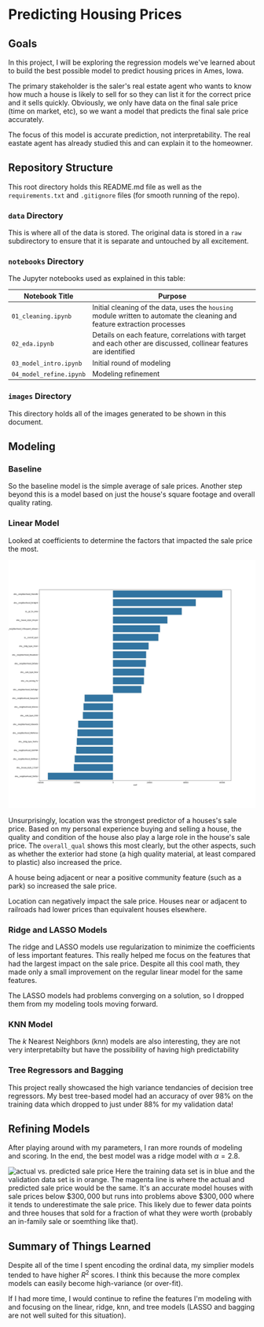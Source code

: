 # Predicting Housing Prices

## Goals
In this project, I will be exploring the regression models we've learned about to build the best possible model to predict housing prices in Ames, Iowa.

The primary stakeholder is the saler's real estate agent who wants to know how much a house is likely to sell for so they can list it for the correct price and it sells quickly.  Obviously, we only have data on the final sale price (time on market, etc), so we want a model that predicts the final sale price accurately.

The focus of this model is accurate prediction, not interpretability.  The real eastate agent has already studied this and can explain it to the homeowner.  

## Repository Structure
This root directory holds this README.md file as well as the `requirements.txt` and `.gitignore` files (for smooth running of the repo).  

### `data` Directory
This is where all of the data is stored.  The original data is stored in a `raw` subdirectory to ensure that it is separate and untouched by all excitement.  

### `notebooks` Directory
The Jupyter notebooks used as explained in this table:

| Notebook Title | Purpose |
| --- | --- |
| `01_cleaning.ipynb` | Initial cleaning of the data, uses the `housing` module written to automate the cleaning and feature extraction processes |
| `02_eda.ipynb` | Details on each feature, correlations with target and each other are discussed, collinear features are identified |
| `03_model_intro.ipynb` | Initial round of modeling |
| `04_model_refine.ipynb` | Modeling refinement |


### `images` Directory
This directory holds all of the images generated to be shown in this document.



## Modeling

### Baseline
So the baseline model is the simple average of sale prices.  Another step beyond this is a model based on just the house's square footage and overall quality rating.  

### Linear Model
Looked at coefficients to determine the factors that impacted the sale price the most. 

![bar chart of select coefficients](/images/coefs_few.jpg)

Unsurprisingly, location was the strongest predictor of a houses's sale price.  Based on my personal experience buying and selling a house, the quality and condition of the house also play a large role in the house's sale price.  The `overall_qual` shows this most clearly, but the other aspects, such as whether the exterior had stone (a high quality material, at least compared to plastic) also increased the price.  

A house being adjacent or near a positive community feature (such as a park) so increased the sale price.

Location can negatively impact the sale price.  Houses near or adjacent to railroads had lower prices than equivalent houses elsewhere.  

### Ridge and LASSO Models
The ridge and LASSO models use regularization to minimize the coefficients of less important features.  This really helped me focus on the features that had the largest impact on the sale price.  Despite all this cool math, they made only a small improvement on the regular linear model for the same features.

The LASSO models had problems converging on a solution, so I dropped them from my modeling tools moving forward.

### KNN Model
The $k$ Nearest Neighbors (knn) models are also interesting, they are not very interpretabilty but have the possibility of having high predictability

### Tree Regressors and Bagging

This project really showcased the high variance tendancies of decision tree regressors.  My best tree-based model had an accuracy of over 98% on the training data which dropped to just under 88% for my validation data!


## Refining Models
After playing around with my parameters, I ran more rounds of modeling and scoring.  In the end, the best model was a ridge model with $\alpha = 2.8$.  

![actual vs. predicted sale price](/images/ridge_val_data.jpg)
Here the training data set is in blue and the validation data set is in orange.  The magenta line is where the actual and predicted sale price would be the same.  It's an accurate model houses with sale prices below $\$300,000$ but runs into problems above $\$300,000$ where it tends to underestimate the sale price.  This likely due to fewer data points and three houses that sold for a fraction of what they were worth (probably an in-family sale or soemthing like that).

## Summary of Things Learned

Despite all of the time I spent encoding the ordinal data, my simplier models tended to have higher $R^2$ scores.  I think this because the more complex models can easily become high-variance (or over-fit).

If I had more time, I would continue to refine the features I'm modeling with and focusing on the linear, ridge, knn, and tree models (LASSO and bagging are not well suited for this situation).

